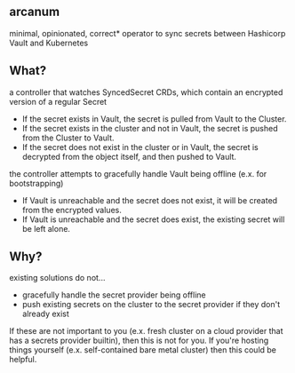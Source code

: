 ## arcanum

minimal, opinionated, correct* operator to sync secrets between Hashicorp Vault and Kubernetes

## What?

a controller that watches SyncedSecret CRDs, which contain an encrypted version of a regular Secret
- If the secret exists in Vault, the secret is pulled from Vault to the Cluster.
- If the secret exists in the cluster and not in Vault, the secret is pushed from the Cluster to Vault.
- If the secret does not exist in the cluster or in Vault, the secret is decrypted from the object itself, and then pushed to Vault.

the controller attempts to gracefully handle Vault being offline (e.x. for bootstrapping)
- If Vault is unreachable and the secret does not exist, it will be created from the encrypted values.
- If Vault is unreachable and the secret does exist, the existing secret will be left alone.

## Why?

existing solutions do not...
- gracefully handle the secret provider being offline
- push existing secrets on the cluster to the secret provider if they don't already exist

If these are not important to you (e.x. fresh cluster on a cloud provider that has a secrets provider builtin), then this is not for you. If you're hosting things yourself (e.x. self-contained bare metal cluster) then this could be helpful.
